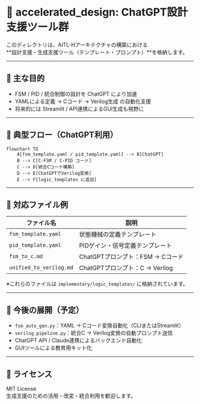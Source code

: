 # 🚀 accelerated_design: ChatGPT設計支援ツール群

このディレクトリは、AITL-Hアーキテクチャの構築における  
**設計支援・生成支援ツール（テンプレート・プロンプト）**を格納します。

---

## 📌 主な目的

- FSM / PID / 統合制御の設計を ChatGPT により加速
- YAMLによる定義 → Cコード → Verilog生成 の自動化支援
- 将来的には Streamlit / API連携によるGUI生成も視野に

---

## 🧠 典型フロー（ChatGPT利用）

```mermaid
flowchart TD
    A[fsm_template.yaml / pid_template.yaml] --> B[ChatGPT]
    B --> C[C-FSM / C-PID コード]
    C --> D[統合Cコード構築]
    D --> E[ChatGPTでVerilog変換]
    E --> F[logic_templates に追加]
```

---

## 📁 対応ファイル例

| ファイル名 | 説明 |
|------------|------|
| `fsm_template.yaml` | 状態機械の定義テンプレート |
| `pid_template.yaml` | PIDゲイン・信号定義テンプレート |
| `fsm_to_c.md` | ChatGPTプロンプト：FSM → Cコード |
| `unified_to_verilog.md` | ChatGPTプロンプト：C → Verilog |

※これらのファイルは `implementary/logic_templates/` に格納されています。

---

## 🔮 今後の展開（予定）

- `fsm_auto_gen.py`：YAML → Cコード変換自動化（CLIまたはStreamlit）
- `verilog_pipeline.py`：統合C → Verilog変換の自動プロンプト送信
- ChatGPT API / Claude連携によるバックエンド自動化
- GUIツールによる教育用キット化

---

## 📜 ライセンス

MIT License  
生成支援のための活用・改変・統合利用を歓迎します。


